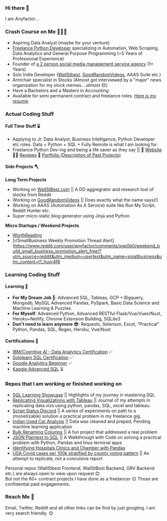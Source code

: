 ### Hi there 👋

I am Anyfactor...

### Crash Course on Me 💁🏼‍♂️

- Aspiring Data Analyst (*maybe* for your venture)
- [Freelance Python Developer](https://www.anyfactor.xyz/) specializing in Automation, Web Scraping, Data Analytics and General Purpose Programming (~5 Years of Professional Experience)
- Founder of [a 2 person social media management service agency](https://www.itnadigital.com) (1+ Years)
- Solo Indie Developer ([WallStbest](https://wallstbest.com/), [GoodRandomVideos](https://goodrandomvideos.com/), AAAS Suite etc.)
- Armchair specialist in Stocks (Almost got interviewed by a "major" news organization for my stock memes....*almost* 😞)
- Have a Bachelors and a Masters in Accounting
- Available for semi permanent contract and freelance roles. [Here is my resume](https://drive.google.com/file/d/1mRB_eGBi47CTFHaqqP1drwV0KQW0IkM0/view).

### Actual Coding Stuff

#### Full Time Stuff ⌛

- Applying to Jr. Data Analyst, Business Intelligence, Python Developer etc roles. Data + Python + SQL + Fully Remote is what I am looking for.
- Freelance Python Dev-ing and being a life saver as they say || 🔗 [Website](https://www.anyfactor.xyz/) 👍🏼 [Reviews](https://github.com/anyfactor/anyfactor/blob/main/testimonials.md)  📃 [Portfolio (Description of Past Projects)](https://github.com/anyfactor/anyfactor/blob/main/freelance_description.md)

#### Side Projects 🪓

**Long Term Projects**

- Working on [WallStBest.com](https://www.wallstbest.com) || A DD aggregrator and research tool of stocks from Reddit 
- Working on [GoodRandomVideos](https://www.goodrandomvideos.com) || Does exactly what the name says(!)
- Working on AAAS (Automation As A Service) suite like Run My Script, Reddit Hunter etc.
- Super micro static blog generator using Jinja and Python

**Micro Startups / Weekend Projects**

- [WorthReading](https://anyfactor.notion.site/Micro-Startup-WorthReading-bb28cfca9984454791e1b73742eaacc8)
- [r/SmallBusiness Weekly Promotion Thread Alert](https://www.reddit.com/user/anyfactor/comments/sgp0b0/weekend_build_small_business_promotion_alert_free/?utm_source=reddit&utm_medium=usertext&utm_name=smallbusiness&utm_content=t1_huxr4f8


### Learning Coding Stuff

#### Learning 🏫

- **For My Dream Job 🤩**: Advanced SQL, Tableau, GCP + Bigquery, Mongodb, MySQL Advanced Pandas, PySpark, Basic Data Science and Machine Learning & Puzzles
- **For Myself**: Advanced Python, Advanced RESTful Flask/Vue/Vuex/Nuxt, Heroku+Netlify, Chrome Extension Building, SQLite3
- **Don't need to learn anymore 😎**: Requests, Selenium, Excel, "Practical" Python, Pandas, SQL, Regex, Heroku, Vue/Nuxt

#### Certifications 📃

- [IBM/Cognitive AI - Data Analytics Certification](https://cognitiveclass.ai/courses/data-analysis-python) ✅
- [Sololearn SQL Certification](https://www.sololearn.com/learning/1060) ✅
- [Google Analytics Beginner](https://analytics.google.com/analytics/academy/course/6) ✅
- [Kaggle Advanced SQL](https://www.kaggle.com/learn/advanced-sql) ⏳

### Repos that I am working or finished working on

- [SQL Learning Showcase](https://github.com/anyfactor/SQL-Skill-Showcase) || Highlights of my journey in mastering SQL
- [Replicating Visualizations with Tableau](https://www.notion.so/anyfactor/Replicating-Visualization-with-Tableau-2dbdf9230bac4cb4b593142efe79b26e) || Journal of my attempts in replicating data vizs using python, pandas, SQL, excel and tableau.
- [Script Status Discord](https://github.com/anyfactor/Script-Status-Discord) || A series of experiments on path to a (monetizable) solution a practical problem in my freelance gig.
- [Indian Used Car Analysis](https://github.com/anyfactor/Indian-Used-Car-Analysis) || Data was cleaned and preped; Pending machine learning application
- [Bulk Renaming Columns](https://github.com/anyfactor/Bulk-Renaming-Columns-in-SQLite3) || A fun project that addressed a real problem
- [JSON Plaintext to SQL](https://github.com/anyfactor/JSON-Plaintext-to-SQL) || A Walkthrough with Code on solving a practical problem with Python, Pandas and linux terminal apps
- [Identifying Hospitals Clinics and Chamber with Pandas](https://github.com/anyfactor/Identifying-Hospitals-Clinics-and-Chamber-with-Pandas)
- [USA Covid cases per 100k stratified by county voting pattern](https://anyfactor.notion.site/USA-Covid-cases-per-100k-stratified-by-county-voting-pattern-7f97fac412cd4e71b8f4d4122e6ea4d9) || An attempt to replicate, not a conculsive report

Personal repos (WallStbest Frontend, WallStBest Backend, GRV Backend etc.) are always open to view upon request 😊  
But not the 60+ contract projects I have done as a freelancer 😔 Those are confidential paid engagements.

### Reach Me 📩

Email, Twitter, Reddit and all other links can be find by just googling. I am very search friendly. 😊
